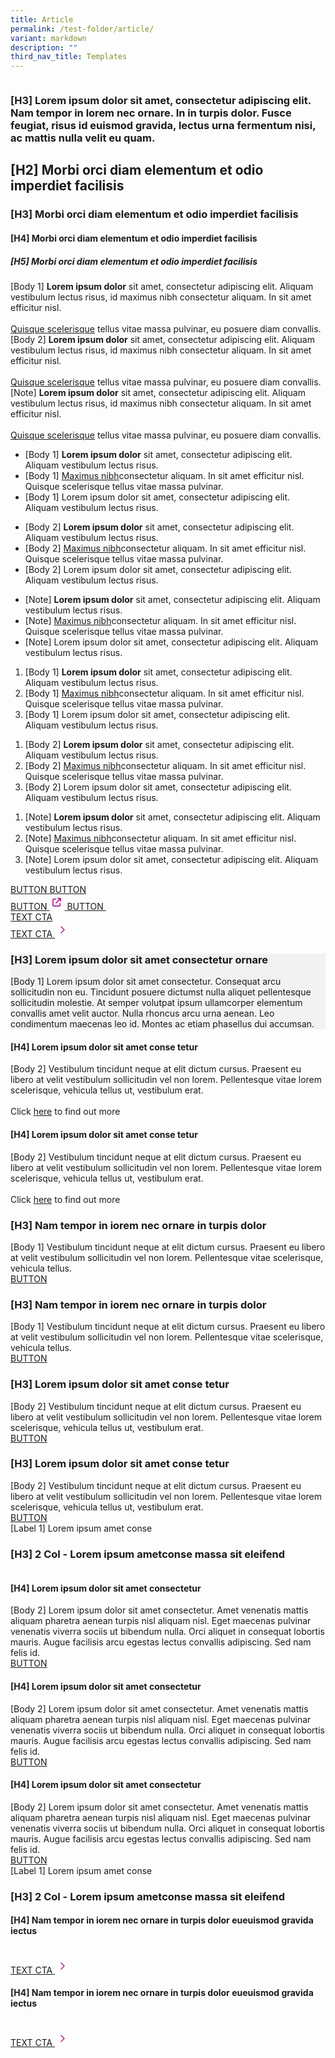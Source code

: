 ```yaml
---
title: Article
permalink: /test-folder/article/
variant: markdown
description: ""
third_nav_title: Templates
---
```

<style>
    .content .iso-template {
        width: 100%;
        display: flex;
        flex-direction: column;
    }

    .content .iso-template h3 {
        color: #0061AF !important;
        font-family: Lato;
        font-size: 32px;
        font-style: normal;
        font-weight: 700;
        line-height: 45px !important;
        margin-bottom: 0px;
        margin-top: 0px;
    }

    .content .iso-template h4 {
        color: #0061AF !important;
        font-family: Lato;
        font-size: 26px;
        font-style: normal;
        font-weight: 700;
        line-height: 32px !important;
        margin-bottom: 0px;
        margin-top: 0px;
    }

    .content .iso-template h5 {
        color: #0061AF !important;
        font-family: Lato;
        font-size: 22px;
        font-style: normal;
        font-weight: 700;
        line-height: 30px !important;
        margin-bottom: 0px;
        margin-top: 0px;
    }

    .content .iso-template h6 {
        color: #0061AF !important;
        font-family: Lato;
        font-size: 20px;
        font-style: normal;
        font-weight: 700;
        margin-bottom: 0px;
        line-height: 20px !important;
        margin-top: 0px;
    }
    
    .content .iso-template .text-label-1 {
        color: #4D4D4F !important;
        font-family: Lato;
        font-size: 16px;
        font-style: normal;
        font-weight: 400;
        line-height: 22px !important; 
        text-transform: uppercase;
        margin-bottom: 16px;
    }

    .content .iso-template .text-label-2 {
        color: #4D4D4F !important;
        font-family: Lato;
        font-size: 15px;
        font-style: normal;
        font-weight: 400;
        line-height: 22px !important; 
        text-transform: uppercase;
    }

    .content .iso-template .text-body-1 {
        color: #4D4D4F !important;
        font-family: Lato;
        font-size: 20px;
        font-style: normal;
        font-weight: 400;
        line-height: 32px !important; 
    }

    .content .iso-template .text-body-2 {
        color: #4D4D4F !important;
        font-family: Lato;
        font-size: 16px;
        font-style: normal;
        font-weight: 400;
        line-height: 24px !important; 
    }

    .content .iso-template .text-note {
        color: #4D4D4F !important;
        font-family: Lato;
        font-size: 12px;
        font-style: normal;
        font-weight: 400;
        line-height: 20px !important; 
    }

    .content .iso-template a {
        color: #B41E8E !important;
        font-family: Lato;
        font-style: normal;
        font-weight: 700;
    }

    .content .iso-template .spacer-24 {
        width: 100%;
        height: 24px;
    }

    .content .iso-template .spacer-16 {
        width: 100%;
        height: 16px;
    }

    .content .iso-template .button {
        width: auto;
        height: auto;
        padding: 16px 20px;
        border: 1px solid;
        box-sizing: border-box;
        border-radius: 8px;
        font-family: Lato;
        font-size: 16px;
        font-style: normal;
        font-weight: 700;
        line-height: 24px !important; 
        text-transform: uppercase;
        cursor: pointer;
        text-decoration: none;
        display: inline-block;
        margin: 0px;
    }

    .content .iso-template .button.primary {
        background-color: #B41E8E;
        border-color: #B41E8E;
        color: #fff !important;
    }

    .content .iso-template .button.secondary {
        background-color: transparent;
        border-color: #B41E8E;
        color: #B41E8E !important;
    }

    .content .iso-template .button.bright {
        background-color: #fff;
        border-color: #fff;
        color: #B41E8E !important;
    }

    .content .iso-template .button.text {
        background-color: transparent;
        border: none;
        padding: 0px;
        color: #B41E8E !important;
    }

    .content .iso-template .button.image {
        background-color: transparent;
        border: none;
        padding: 0px;
        height: 48px;
    }

    .content .iso-template .button.image > img {
        height: 100%;
        border-radius: 8px;
    }

    .content .iso-template .button.has-svg {
        padding-right: 40px;
    }

    .content .iso-template .button > svg {
        display: inline;
        margin-left: 2px;
        position: absolute;
    }

    .content .iso-template .section .text-color-grey {
        color: #4D4D4F !important;
    }

    .content .iso-template .section .text-color-white {
        color: #fff !important;
    }

    .content .iso-template .section .text-align-right {
        text-align: right !important;
    }

    .content .iso-template .section .text-align-center {
        text-align: center !important;
    }

    .content .iso-template .section .text-align-left {
        text-align: left !important;
    }

    .content .iso-template .section {
        width: 100%;
        position: relative;
        margin-bottom: 40px
    }

    .content .iso-template .line-divider {
        width: 100%;
        height: 1px;
        background-color: #D8D9DA;
    }

    .content .iso-template .rounded {
        border-radius: 10px;
    }

    .content .iso-template ul,
    .content .iso-template ol {
        margin-top: 0px
    }

    .content .iso-template ul > li,
    .content .iso-template ol > li {
        margin-top: 0px;
        margin-bottom: 0px;
        line-height: inherit;
    }

    .content .iso-template .box-two-columns {
        width: 100%;
        display: flex;
        flex-direction: row;
        padding: 24px 0px;
        border-bottom: 1px solid #D8D9DA;
        box-sizing: border-box;
    }

    .content .iso-template .box-two-columns:first-of-type {
        border-top: 1px solid #D8D9DA
    }

    .content .iso-template .box-two-columns > * {
        width: 50%;
       
        box-sizing: border-box;
    }

    .content .iso-template .box-two-columns > *:nth-of-type(odd) {
        padding-right: 10px;
    }

    .content .iso-template .box-two-columns > *:nth-of-type(even) {
        padding-left: 10px;
    }

    .content .iso-template .bp-youtube {
        position: relative;
        overflow: hidden;
        padding-top: 56.25%;
        margin-bottom: 24px;
    }

    .content .iso-template .bp-youtube iframe {
        position: absolute;
        top: 0;
        left: 0;
        width: 100%;
        height: 100%;
        border: 0;
    }

    .content .iso-template .infographic {
        width: 100%;
        height: auto;
    }

    .content .iso-template .feature-center {
        width: 100%;
        height: auto;
        display: flex;
        flex-direction: column;
        align-items: center;
        text-align: center;
    }

    .content .iso-template .feature-center > img {
        width: 100%;
        max-width: 500px;
        height: auto;
        border-radius: 10px
    }

    .content .iso-template .feature-center .button {
        margin: 0px 8px
    }

    .content .iso-template .image-box {
        width: 100%;
        height: auto;
        position: relative;
        background-position: center;
        background-size: cover;
        padding: 32px;
        box-sizing: border-box;
        display: inline-block;
    }

    .content .iso-template .image-box > .text-content {
        width: 100%;
        max-width: 420px;
    }

    .content .iso-template .image-box > .text-content.align-left {
        float: left;
    }

    .content .iso-template .image-box > .text-content.align-right {
        float: right;
    }

    .content .iso-template .image-box > .text-content.align-full {
        float: left;
        max-width: 99999px;
    }

    .content .iso-template .logo-boxes-container {
        width: 100%;
        display: flex;
        align-items: center;
        justify-content: center;
        flex-wrap: wrap;
        margin: 12px 0px;
    }

    .content .iso-template .logo-boxes {
        width: 193px;
        height: 108px;
        display: flex;
        align-items: center;
        justify-content: center;
        margin: 12px;
        box-sizing: border-box;
        padding: 0px 19px;
        border-radius: 10px;
        border: 1px solid #D8D9DA;
        flex: 0 0 33.33333%;
    }

    .content .iso-template .logo-boxes > img {
        width: 100%;
        height: auto;
    }

    @media only screen and (max-width: 768px) {
        .content .iso-template .section {
            margin-bottom: 32px
        }

        .content .iso-template h3 {
            font-size: 28px;
        }

        .content .iso-template h4 {
            font-size: 24px;
        }

        .content .iso-template h5 {
            font-size: 22px;
        }

        .content .iso-template h6 {
            font-size: 22px;
        }

        .content .iso-template .text-label-1 {
            margin-bottom: 8px
        }

        .content .iso-template .bp-youtube {
            margin-bottom: 16px;
        }

        .content .iso-template .spacer-24 {
            height: 16px;
        }

        .content .iso-template .spacer-16 {
            height: 8px;
        }

        .content .iso-template .feature-center > img {
            width: 100%;
            height: auto;
            max-width: 320px;
        }

        .content .iso-template .image-box > .text-content {
            max-width: 768px !important;
        }

        .content .iso-template .logo-boxes {
            width: 152px;
            height: 94px;
            margin: 8px 0px;
            padding: 0px 9px;
            flex-wrap: 0 0 50%;
        }
    }
</style>
<style>
    .content .iso-template .swap-container {
        display: flex;
        flex-direction: column;
    }

    .content .iso-template .swap-box {
        display: flex;
        flex-direction: row;
        margin-bottom: 44px;
    }

    .content .iso-template .swap-box:last-of-type {
        margin-bottom: 0px;
    }
    
    .content .iso-template .swap-box:nth-of-type(odd) {
        flex-direction: row;
    }

    .content .iso-template .swap-box:nth-of-type(even) {
        flex-direction: row-reverse;
    }

    .content .iso-template .swap-container.flip .swap-box:nth-of-type(odd) {
        flex-direction: row-reverse;
    }

    .content .iso-template .swap-container.flip .swap-box:nth-of-type(even) {
        flex-direction: row;
    }

    .content .iso-template .swap-box > img {
        width: 300px;
        height: auto;
        border-radius: 10px
    }

    .content .iso-template .swap-box > .swap-details {
        width: calc(100% - 300px);
        box-sizing: border-box;
        display: flex;
        justify-content: center;
        flex-direction: column;
    }

    .content .iso-template .swap-box:nth-of-type(odd) > .swap-details {
        padding-left: 24px;
        padding-right: 0px;
    }

    .content .iso-template .swap-box:nth-of-type(even) > .swap-details {
        padding-left: 0px;
        padding-right: 24px;
    }

    .content .iso-template .swap-container.flip .swap-box:nth-of-type(odd) > .swap-details {
        padding-left: 0px;
        padding-right: 24px;
    }

    .content .iso-template .swap-container.flip .swap-box:nth-of-type(even) > .swap-details {
        padding-left: 24px;
        padding-right: 0px;
    }

    .content .iso-template .swap-details > h4 {
        margin-bottom: 30px
    }

    @media only screen and (max-width: 768px) {
        .content .iso-template .swap-box,
        .content .iso-template .swap-box:nth-of-type(odd),
        .content .iso-template .swap-box:nth-of-type(even) {
            flex-direction: column;
        }

        .content .iso-template .swap-box > img {
            width: 100%;
            height: auto;
        }

        .content .iso-template .swap-box > .swap-details,
        .content .iso-template .swap-box:nth-of-type(odd) > .swap-details,
        .content .iso-template .swap-box:nth-of-type(even) > .swap-details,
        .content .iso-template .swap-container.flip .swap-box:nth-of-type(odd) > .swap-details,
        .content .iso-template .swap-container.flip .swap-box:nth-of-type(even) > .swap-details {
            width: 100%;
            height: auto;
            padding-left: 0px;
            padding-top: 20px;
        }
    }
</style>
<style>
    .content .iso-template .card-container {
        width: 100%;
        margin-top: 24px;
    }

    .content .iso-template .card-box {
        border-top: 1px solid #D8D9DA;
        width: 100%;
        height: auto;
        padding: 24px 0px;
        display: flex;
        flex-direction: row;
        align-items: flex-start;
    }

    .content .iso-template .card-box > img {
        width: 273px;
        height: auto;
        border-radius: 10px;
        margin: 0px;
        object-fit: contain;
    }

    .content .iso-template .card-details {
        width: calc(100% - 273px);
        height: auto;
        box-sizing: border-box;
        padding: 0px 20px;
    }

    .content .iso-template .card-text {
        width: 100%;
        height: auto;
        float: left;
        margin-bottom: 24px
    }

    .content .iso-template .card-title {
        width: 100%;
        height: auto;
        float: left;
        margin-bottom: 8px
    }

    .content .iso-template .card-container.two-column .card-box,
    .content .iso-template .card-container.three-column .card-box {
        flex-direction: column;
    }

    .content .iso-template .card-container.two-column,
    .content .iso-template .card-container.three-column {
        display: flex;
        flex-wrap: wrap;
    }

    .content .iso-template .card-container.two-column .card-box,
    .content .iso-template .card-container.three-column .card-box {
        border-top: none;
        width: 100%;
    }

    .content .iso-template .card-container.two-column .card-box:last-of-type,
    .content .iso-template .card-container.three-column .card-box:last-of-type {
        border-bottom: none
    }

    .content .iso-template .card-container.two-column .card-box > img,
    .content .iso-template .card-container.three-column .card-box > img {
        width: 100%;
        height: auto;
        border-radius: 10px;
        margin-bottom: 24px
    }

    .content .iso-template .card-container.two-column .card-details,
    .content .iso-template .card-container.three-column .card-details {
        width: 100%;
        height: auto;
        padding: 0px;
    }

    .content .iso-template .card-container.two-column .card-box {
        flex: 0 0 50%;
    }

    .content .iso-template .card-container.three-column .card-box {
        flex: 0 0 33.3333%;
    }

    .content .iso-template .card-container.two-column .card-box:nth-of-type(odd) {
        padding-right: 12px;
    }

    .content .iso-template .card-container.two-column .card-box:nth-of-type(even) {
        padding-left: 12px;
    }

    .content .iso-template .card-container.three-column .card-box:nth-of-type(3n+1) {
        padding-right: 16px;
    }

    .content .iso-template .card-container.three-column .card-box:nth-of-type(3n+2) {
        padding-right: 8px;
        padding-left: 8px;
    }

    .content .iso-template .card-container.three-column .card-box:nth-of-type(3n+3) {
        padding-left: 16px;
    }

    @media only screen and (max-width: 768px) {
        .content .iso-template .card-container {
            margin-top: 0px;
        }

        .content .iso-template .card-box {
            flex-direction: column;
            padding-bottom: 0px;
        }

        .content .iso-template .card-box {
            border-top: none;
        }

        .content .iso-template .card-box:last-of-type {
            border-bottom: none;
        }

        .content .iso-template .card-box > img {
            width: 100%;
            height: auto;
            margin-bottom: 16px;
        }

        .content .iso-template .card-details {
            width: 100%;
            padding: 0px;
        }

        .content .iso-template .card-text {
            margin-bottom: 16px
        }

        .content .iso-template .card-title {
            margin-bottom: 4px
        }

        .content .iso-template .card-container.two-column .card-box,
        .content .iso-template .card-container.three-column .card-box {
            flex: 0 0 100%
        }

        .content .iso-template .card-container.two-column .card-box > img,
        .content .iso-template .card-container.three-column .card-box > img {
            margin-bottom: 16px
        }

        .content .iso-template .card-container.two-column .card-box:nth-of-type(odd),
        .content .iso-template .card-container.two-column .card-box:nth-of-type(even),
        .content .iso-template .card-container.three-column .card-box:nth-of-type(3n+1),
        .content .iso-template .card-container.three-column .card-box:nth-of-type(3n+2),
        .content .iso-template .card-container.three-column .card-box:nth-of-type(3n+3) {
            padding-right: 0px;
            padding-left: 0px;
        }
    }
</style>
<style>
    .content .iso-template .gradient-box-container {
        width: 100%;
        display: flex;
        flex-direction: row;
    }

    .content .iso-template .gradient-box {
        height: auto;
        border-radius: 10px;
        background: rgb(148,42,148);
        background: -moz-linear-gradient(90deg, rgba(148,42,148,1) 0%, rgba(1,97,175,1) 100%);
        background: -webkit-linear-gradient(90deg, rgba(148,42,148,1) 0%, rgba(1,97,175,1) 100%);
        background: linear-gradient(90deg, rgba(148,42,148,1) 0%, rgba(1,97,175,1) 100%);
        filter: progid:DXImageTransform.Microsoft.gradient(startColorstr="#942a94",endColorstr="#0161af",GradientType=1);
        padding: 24px;
        box-sizing: border-box;
    }

    .content .iso-template .gradient-box-container.two-column .gradient-box {
        width: calc(50% - 12px);
    }

    .content .iso-template .gradient-box-container.two-column .gradient-box:nth-of-type(odd) {
        margin-right: 12px;
    }

    .content .iso-template .gradient-box-container.two-column .gradient-box:nth-of-type(even) {
        margin-left: 12px;
    }

    .content .iso-template .gradient-box-container.three-column .gradient-box {
        width: calc(100%/3 - 16px);
    }

    .content .iso-template .gradient-box-container.three-column .gradient-box:nth-of-type(3n+1) {
        margin-right: 16px;
    }

    .content .iso-template .gradient-box-container.three-column .gradient-box:nth-of-type(3n+2) {
        margin-right: 8px;
        margin-left: 8px;
    }

    .content .iso-template .gradient-box-container.three-column .gradient-box:nth-of-type(3n+3) {
        margin-left: 16px;
    }

    @media only screen and (max-width: 768px) {
        .content .iso-template .gradient-box-container {
            flex-direction: column;
        }

        .content .iso-template .gradient-box {
            margin-bottom: 24px;
        }

        .content .iso-template .gradient-box-container.two-column .gradient-box,
        .content .iso-template .gradient-box-container.three-column .gradient-box {
            width: 100%;
        }

        .content .iso-template .gradient-box-container.two-column .gradient-box:nth-of-type(odd),
        .content .iso-template .gradient-box-container.two-column .gradient-box:nth-of-type(even),
        .content .iso-template .gradient-box-container.three-column .gradient-box:nth-of-type(3n+1),
        .content .iso-template .gradient-box-container.three-column .gradient-box:nth-of-type(3n+2),
        .content .iso-template .gradient-box-container.three-column .gradient-box:nth-of-type(3n+3) {
            margin-right: 0px;
            margin-left: 0px;
        }
    }
</style>
<div class="iso-template">
    <div class="section">
        <img alt="" src="https://i.ibb.co/9gLh4zh/image-63-4.jpg" class="infographic">
    </div>
    <div class="section">
        <h3>[H3] Lorem ipsum dolor sit amet, consectetur adipiscing elit. Nam tempor in lorem nec ornare. In in turpis dolor. Fusce feugiat, risus id euismod gravida, lectus urna fermentum nisi, ac mattis nulla velit eu quam.</h3>
    </div>
    <div class="section line-divider"></div>
    <div class="section">
        <h2>[H2] Morbi orci diam elementum et odio imperdiet facilisis</h2>
    </div>
    <div class="section">
        <h3>[H3] Morbi orci diam elementum et odio imperdiet facilisis</h3>
    </div>
    <div class="section">
        <h4>[H4] Morbi orci diam elementum et odio imperdiet facilisis</h4>
    </div>
    <div class="section">
        <h5>[H5] Morbi orci diam elementum et odio imperdiet facilisis</h5>
    </div>
    <div class="section">
        <span class="text-body-1">
            [Body 1] <b>Lorem ipsum dolor</b> sit amet, consectetur adipiscing elit. Aliquam vestibulum lectus risus, id maximus nibh consectetur aliquam. In sit amet efficitur nisl. <br><br>
            <a href="https://www.google.com.sg/">Quisque scelerisque</a> tellus vitae massa pulvinar, eu posuere diam convallis.
        </span>
    </div>
    <div class="section">
        <span class="text-body-2">
            [Body 2] <b>Lorem ipsum dolor</b> sit amet, consectetur adipiscing elit. Aliquam vestibulum lectus risus, id maximus nibh consectetur aliquam. In sit amet efficitur nisl. <br><br>
            <a href="https://www.google.com.sg/">Quisque scelerisque</a> tellus vitae massa pulvinar, eu posuere diam convallis.
        </span>
    </div>
    <div class="section">
        <span class="text-note">
            [Note] <b>Lorem ipsum dolor</b> sit amet, consectetur adipiscing elit. Aliquam vestibulum lectus risus, id maximus nibh consectetur aliquam. In sit amet efficitur nisl. <br><br>
            <a href="https://www.google.com.sg/">Quisque scelerisque</a> tellus vitae massa pulvinar, eu posuere diam convallis.
        </span>
    </div>
    <div class="section">
        <ul class="text-body-1">
            <li>
                [Body 1] <b>Lorem ipsum dolor</b> sit amet, consectetur adipiscing elit. Aliquam vestibulum lectus risus.
            </li>
            <li>
                [Body 1] <a href="https://www.google.com.sg/">Maximus nibh</a>consectetur aliquam. In sit amet efficitur nisl. Quisque scelerisque tellus vitae massa pulvinar.
            </li>
            <li>
                [Body 1] Lorem ipsum dolor sit amet, consectetur adipiscing elit. Aliquam vestibulum lectus risus.
            </li>
        </ul>
    </div>
    <div class="section">
        <ul class="text-body-2">
            <li>
                [Body 2] <b>Lorem ipsum dolor</b> sit amet, consectetur adipiscing elit. Aliquam vestibulum lectus risus.
            </li>
            <li>
                [Body 2] <a href="https://www.google.com.sg/">Maximus nibh</a>consectetur aliquam. In sit amet efficitur nisl. Quisque scelerisque tellus vitae massa pulvinar.
            </li>
            <li>
                [Body 2] Lorem ipsum dolor sit amet, consectetur adipiscing elit. Aliquam vestibulum lectus risus.
            </li>
        </ul>
    </div>
    <div class="section">
        <ul class="text-note">
            <li>
                [Note] <b>Lorem ipsum dolor</b> sit amet, consectetur adipiscing elit. Aliquam vestibulum lectus risus.
            </li>
            <li>
                [Note] <a href="https://www.google.com.sg/">Maximus nibh</a>consectetur aliquam. In sit amet efficitur nisl. Quisque scelerisque tellus vitae massa pulvinar.
            </li>
            <li>
                [Note] Lorem ipsum dolor sit amet, consectetur adipiscing elit. Aliquam vestibulum lectus risus.
            </li>
        </ul>
    </div>
    <div class="section">
        <ol class="text-body-1">
            <li>
                [Body 1] <b>Lorem ipsum dolor</b> sit amet, consectetur adipiscing elit. Aliquam vestibulum lectus risus.
            </li>
            <li>
                [Body 1] <a href="https://www.google.com.sg/">Maximus nibh</a>consectetur aliquam. In sit amet efficitur nisl. Quisque scelerisque tellus vitae massa pulvinar.
            </li>
            <li>
                [Body 1] Lorem ipsum dolor sit amet, consectetur adipiscing elit. Aliquam vestibulum lectus risus.
            </li>
        </ol>
    </div>
    <div class="section">
        <ol class="text-body-2">
            <li>
                [Body 2] <b>Lorem ipsum dolor</b> sit amet, consectetur adipiscing elit. Aliquam vestibulum lectus risus.
            </li>
            <li>
                [Body 2] <a href="https://www.google.com.sg/">Maximus nibh</a>consectetur aliquam. In sit amet efficitur nisl. Quisque scelerisque tellus vitae massa pulvinar.
            </li>
            <li>
                [Body 2] Lorem ipsum dolor sit amet, consectetur adipiscing elit. Aliquam vestibulum lectus risus.
            </li>
        </ol>
    </div>
    <div class="section">
        <ol class="text-note">
            <li>
                [Note] <b>Lorem ipsum dolor</b> sit amet, consectetur adipiscing elit. Aliquam vestibulum lectus risus.
            </li>
            <li>
                [Note] <a href="https://www.google.com.sg/">Maximus nibh</a>consectetur aliquam. In sit amet efficitur nisl. Quisque scelerisque tellus vitae massa pulvinar.
            </li>
            <li>
                [Note] Lorem ipsum dolor sit amet, consectetur adipiscing elit. Aliquam vestibulum lectus risus.
            </li>
        </ol>
    </div>
    <div class="section">
        <a href="https://www.google.com.sg/" class="button secondary">
            BUTTON
        </a>
        <a href="https://www.google.com.sg/" class="button primary">
            BUTTON
        </a>
    </div>
    <div class="section">
        <a target="_blank" href="https://www.google.com.sg/" class="button secondary has-svg">
            BUTTON
            <svg fill="none" viewBox="0 0 24 24" height="24" width="24" xmlns="http://www.w3.org/2000/svg"><path fill="#B41E8E" d="M13.75 5C13.266 5 12.875 5.39102 12.875 5.875C12.875 6.35898 13.266 6.75 13.75 6.75H16.0113L10.507 12.257C10.1652 12.5988 10.1652 13.1539 10.507 13.4957C10.8488 13.8375 11.4039 13.8375 11.7457 13.4957L17.25 7.98867V10.25C17.25 10.734 17.641 11.125 18.125 11.125C18.609 11.125 19 10.734 19 10.25V5.875C19 5.39102 18.609 5 18.125 5H13.75ZM7.1875 5.875C5.97891 5.875 5 6.85391 5 8.0625V16.8125C5 18.0211 5.97891 19 7.1875 19H15.9375C17.1461 19 18.125 18.0211 18.125 16.8125V13.75C18.125 13.266 17.734 12.875 17.25 12.875C16.766 12.875 16.375 13.266 16.375 13.75V16.8125C16.375 17.0531 16.1781 17.25 15.9375 17.25H7.1875C6.94687 17.25 6.75 17.0531 6.75 16.8125V8.0625C6.75 7.82188 6.94687 7.625 7.1875 7.625H10.25C10.734 7.625 11.125 7.23398 11.125 6.75C11.125 6.26602 10.734 5.875 10.25 5.875H7.1875Z"></path></svg>
        </a>
        <a target="_blank" href="https://www.google.com.sg/" class="button primary has-svg">
            BUTTON 
            <svg fill="none" viewBox="0 0 24 24" height="24" width="24" xmlns="http://www.w3.org/2000/svg"><path fill="white" d="M13.75 5C13.266 5 12.875 5.39102 12.875 5.875C12.875 6.35898 13.266 6.75 13.75 6.75H16.0113L10.507 12.257C10.1652 12.5988 10.1652 13.1539 10.507 13.4957C10.8488 13.8375 11.4039 13.8375 11.7457 13.4957L17.25 7.98867V10.25C17.25 10.734 17.641 11.125 18.125 11.125C18.609 11.125 19 10.734 19 10.25V5.875C19 5.39102 18.609 5 18.125 5H13.75ZM7.1875 5.875C5.97891 5.875 5 6.85391 5 8.0625V16.8125C5 18.0211 5.97891 19 7.1875 19H15.9375C17.1461 19 18.125 18.0211 18.125 16.8125V13.75C18.125 13.266 17.734 12.875 17.25 12.875C16.766 12.875 16.375 13.266 16.375 13.75V16.8125C16.375 17.0531 16.1781 17.25 15.9375 17.25H7.1875C6.94687 17.25 6.75 17.0531 6.75 16.8125V8.0625C6.75 7.82188 6.94687 7.625 7.1875 7.625H10.25C10.734 7.625 11.125 7.23398 11.125 6.75C11.125 6.26602 10.734 5.875 10.25 5.875H7.1875Z"></path></svg>
        </a>
    </div>
    <div class="section">
        <a href="https://www.google.com.sg/" class="button text">
            TEXT CTA 
        </a>
    </div>
    <div class="section">
        <a target="_blank" href="https://www.google.com.sg/" class="button text">
            TEXT CTA 
            <svg fill="none" viewBox="0 0 24 24" height="24" width="24" xmlns="http://www.w3.org/2000/svg"><path stroke-linejoin="round" stroke-linecap="round" stroke-width="1.5" stroke="#B41E8E" d="M10 7L15 12L10 17"></path></svg>
        </a>
    </div>
    <div class="section line-divider"></div>
    <div class="section">
        <div style="background-color: #F2F2F3;" class="image-box rounded">
            <div class="text-content align-full">
                <h3>[H3] Lorem ipsum dolor sit amet consectetur ornare</h3>
                <div class="text-body-1">
                    [Body 1] Lorem ipsum dolor sit amet consectetur. Consequat arcu sollicitudin non eu. Tincidunt posuere dictumst nulla aliquet pellentesque sollicitudin molestie. At semper volutpat ipsum ullamcorper elementum convallis amet velit auctor. Nulla rhoncus arcu urna aenean. Leo condimentum maecenas leo id. Montes ac etiam phasellus dui accumsan.
                </div>
            </div>
        </div>
    </div>
    <div class="section">
        <img alt="" src="https://i.ibb.co/9YkB81q/sample-2.jpg" class="infographic">
    </div>
    <div class="section">
        <img alt="" src="https://i.ibb.co/j5qfrLs/image-63-3.jpg" class="infographic">
    </div>
    <div class="section">
        <img alt="" src="https://i.ibb.co/mHSBhdp/Image-Assets-Ratio.png" class="infographic">
    </div>
    <div class="section">
        <img alt="" src="https://i.ibb.co/8836Zxf/Rectangle-10.jpg" class="infographic">
    </div>
    <div class="section">
        <div class="swap-container">
            <div class="swap-box">
                <img alt="" src="https://i.ibb.co/zHQ23s4/Frame-161.png">
                <div class="swap-details">
                    <h4>[H4] Lorem ipsum dolor sit amet conse tetur</h4>
                    <div class="text-body-2">
                        [Body 2] Vestibulum tincidunt neque at elit dictum cursus. Praesent eu libero at velit vestibulum sollicitudin vel non lorem. Pellentesque vitae lorem scelerisque, vehicula tellus ut, vestibulum erat.
                        <br><br>
                        Click <a target="_blank" href="https://www.google.com/">here</a> to find out more 
                    </div>
                </div>
            </div>
            <div class="swap-box">
                <img alt="" src="https://i.ibb.co/zHQ23s4/Frame-161.png">
                <div class="swap-details">
                    <h4>[H4] Lorem ipsum dolor sit amet conse tetur</h4>
                    <div class="text-body-2">
                        [Body 2] Vestibulum tincidunt neque at elit dictum cursus. Praesent eu libero at velit vestibulum sollicitudin vel non lorem. Pellentesque vitae lorem scelerisque, vehicula tellus ut, vestibulum erat.
                        <br><br>
                        Click <a target="_blank" href="https://www.google.com/">here</a> to find out more 
                    </div>
                </div>
            </div>
        </div>
    </div>
    <div class="section">
        <div style="background-image: url(https://i.ibb.co/gdkNd7Q/wew.png);" class="image-box">
            <div class="text-content align-left">
                <h3 class="text-color-white">[H3] Nam tempor in iorem nec ornare in turpis dolor</h3>
                <div class="text-body-1 text-color-white">
                    [Body 1] Vestibulum tincidunt neque at elit dictum cursus. Praesent eu libero at velit vestibulum sollicitudin vel non lorem. Pellentesque vitae scelerisque, vehicula tellus.
                </div>
                <div class="spacer-16"></div>
                <div><a class="button bright" href="https://www.google.com.sg/">
                    BUTTON
                </a></div>
            </div>
        </div>
    </div>
    <div class="section">
        <div style="background-image: url(https://i.ibb.co/gdkNd7Q/wew.png);" class="image-box">
            <div class="text-content align-right">
                <h3 class="text-color-white">[H3] Nam tempor in iorem nec ornare in turpis dolor</h3>
                <div class="text-body-1 text-color-white">
                    [Body 1] Vestibulum tincidunt neque at elit dictum cursus. Praesent eu libero at velit vestibulum sollicitudin vel non lorem. Pellentesque vitae scelerisque, vehicula tellus.
                </div>
                <div class="spacer-16"></div>
                <div><a class="button bright" href="https://www.google.com.sg/">
                    BUTTON
                </a></div>
            </div>
        </div>
    </div>
    <div class="section">
        <div class="swap-container flip">
            <div class="swap-box">
                <img alt="" src="https://i.ibb.co/hMq3WB2/transparent-bg-image-1.png">
                <div class="swap-details">
                    <h3>[H3] Lorem ipsum dolor sit amet conse tetur</h3>
                    <div class="text-body-2">
                        [Body 2] Vestibulum tincidunt neque at elit dictum cursus. Praesent eu libero at velit vestibulum sollicitudin vel non lorem. Pellentesque vitae lorem scelerisque, vehicula tellus ut, vestibulum erat.
                    </div>
                    <div class="spacer-24"></div>
                    <div><a class="button secondary" href="https://www.google.com.sg/">BUTTON</a></div>
                </div>
            </div>
            <div class="swap-box">
                <img alt="" src="https://i.ibb.co/hMq3WB2/transparent-bg-image-1.png">
                <div class="swap-details">
                    <h3>[H3] Lorem ipsum dolor sit amet conse tetur</h3>
                    <div class="text-body-2">
                        [Body 2] Vestibulum tincidunt neque at elit dictum cursus. Praesent eu libero at velit vestibulum sollicitudin vel non lorem. Pellentesque vitae lorem scelerisque, vehicula tellus ut, vestibulum erat.
                    </div>
                    <div class="spacer-24"></div>
                    <div><a class="button secondary" href="https://www.google.com.sg/">BUTTON</a></div>
                </div>
            </div>
        </div>
    </div>
    <div class="section">
        <div class="text-label-1">[Label 1] Lorem ipsum amet conse </div>
        <h3>[H3] 2 Col - Lorem ipsum ametconse massa sit eleifend</h3>
        <div class="spacer-24"></div>
        <div class="card-container">
            <div class="card-box">
                <img alt="" src="https://i.ibb.co/S0MFLpJ/Frame-168.png">
                <div class="card-details">
                    <h4 class="card-title">[H4] Lorem ipsum dolor sit amet consectetur</h4>
                    <div class="card-text text-body-2">
                        [Body 2] Lorem ipsum dolor sit amet consectetur. Amet venenatis mattis aliquam pharetra aenean turpis nisl aliquam nisl. Eget maecenas pulvinar venenatis viverra sociis ut bibendum nulla. Orci aliquet in consequat lobortis mauris. Augue facilisis arcu egestas lectus convallis adipiscing. Sed nam felis id.
                    </div>
                    <a class="button text" href="https://www.google.com.sg/">
                        BUTTON
                    </a>
                </div>
            </div>
            <div class="card-box">
                <img alt="" src="https://i.ibb.co/S0MFLpJ/Frame-168.png">
                <div class="card-details">
                    <h4 class="card-title">[H4] Lorem ipsum dolor sit amet consectetur</h4>
                    <div class="card-text text-body-2">
                        [Body 2] Lorem ipsum dolor sit amet consectetur. Amet venenatis mattis aliquam pharetra aenean turpis nisl aliquam nisl. Eget maecenas pulvinar venenatis viverra sociis ut bibendum nulla. Orci aliquet in consequat lobortis mauris. Augue facilisis arcu egestas lectus convallis adipiscing. Sed nam felis id.
                    </div>
                    <a class="button text" href="https://www.google.com.sg/">
                        BUTTON
                    </a>
                </div>
            </div>
            <div class="card-box">
                <img alt="" src="https://i.ibb.co/S0MFLpJ/Frame-168.png">
                <div class="card-details">
                    <h4 class="card-title">[H4] Lorem ipsum dolor sit amet consectetur</h4>
                    <div class="card-text text-body-2">
                        [Body 2] Lorem ipsum dolor sit amet consectetur. Amet venenatis mattis aliquam pharetra aenean turpis nisl aliquam nisl. Eget maecenas pulvinar venenatis viverra sociis ut bibendum nulla. Orci aliquet in consequat lobortis mauris. Augue facilisis arcu egestas lectus convallis adipiscing. Sed nam felis id.
                    </div>
                    <a class="button text" href="https://www.google.com.sg/">
                        BUTTON
                    </a>
                </div>
            </div>
        </div>
    </div>
    <div class="section">
        <div class="text-label-1">[Label 1] Lorem ipsum amet conse </div>
        <h3>[H3] 2 Col - Lorem ipsum ametconse massa sit eleifend</h3>
        <div class="spacer-24"></div>
        <div class="gradient-box-container two-column">
            <div class="gradient-box">
                <h4 class="text-color-white">[H4] Nam tempor in iorem nec ornare in turpis dolor eueuismod gravida iectus</h4><br>
                <a target="_blank" href="https://www.google.com.sg/" class="button text text-color-white">
                    TEXT CTA 
                    <svg fill="none" viewBox="0 0 24 24" height="24" width="24" xmlns="http://www.w3.org/2000/svg"><path stroke-linejoin="round" stroke-linecap="round" stroke-width="1.5" stroke="#B41E8E" d="M10 7L15 12L10 17"></path></svg>
                </a>
            </div>
            <div class="gradient-box">
                <h4 class="text-color-white">[H4] Nam tempor in iorem nec ornare in turpis dolor eueuismod gravida iectus</h4><br>
                <a target="_blank" href="https://www.google.com.sg/" class="button text text-color-white">
                    TEXT CTA 
                    <svg fill="none" viewBox="0 0 24 24" height="24" width="24" xmlns="http://www.w3.org/2000/svg"><path stroke-linejoin="round" stroke-linecap="round" stroke-width="1.5" stroke="#B41E8E" d="M10 7L15 12L10 17"></path></svg>
                </a>
            </div>
        </div>
    </div>
</div>